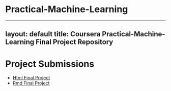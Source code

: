 # Practical-Machine-Learning
---
layout: default
title: Coursera Practical-Machine-Learning Final Project Repository
---

# Project Submissions

- [Html Final Project](Practical_ML_Prediction_Assignment_Writeup.html)
- [Rmd Final Project](Practical_ML_Prediction_Assignment_Writeup.rmd)
